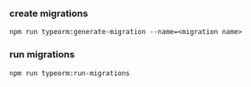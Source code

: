 ### create migrations
    npm run typeorm:generate-migration --name=<migration name>

### run migrations
    npm run typeorm:run-migrations 
